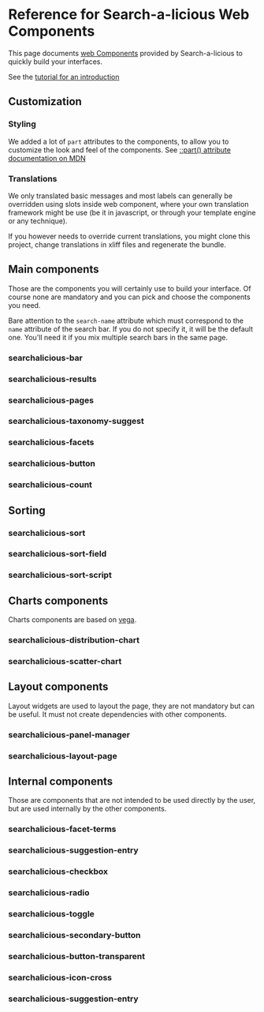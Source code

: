 # Reference for Search-a-licious Web Components

This page documents [web Components](https://developer.mozilla.org/en-US/docs/Web/API/Web_components)
provided by Search-a-licious
to quickly build your interfaces.

See the [tutorial for an introduction](./tutorial.md#building-a-search-interface)

## Customization

### Styling

We added a lot of `part` attributes to the components, to allow you to customize the look and feel of the components. See [::part() attribute documentation on MDN](https://developer.mozilla.org/en-US/docs/Web/CSS/::part)

### Translations

We only translated basic messages and most labels can generally be overridden using slots inside web component, where your own translation framework might be use (be it in javascript, or through your template engine or any technique).

If you however needs to override current translations, you might clone this project, change translations in xliff files and regenerate the bundle.

## Main components

Those are the components you will certainly use to build your interface.
Of course none are mandatory and you can pick and choose the components you need.

Bare attention to the `search-name` attribute
which must correspond to the `name` attribute of the search bar.
If you do not specify it, it will be the default one.
You'll need it if you mix multiple search bars in the same page.

### searchalicious-bar

<api-viewer src="./dist/custom-elements.json" only="searchalicious-bar"></api-viewer>

### searchalicious-results
<api-viewer src="./dist/custom-elements.json" only="searchalicious-results"></api-viewer>

### searchalicious-pages

<api-viewer src="./dist/custom-elements.json" only="searchalicious-pages">

### searchalicious-taxonomy-suggest

<api-viewer src="./dist/custom-elements.json" only="searchalicious-suggest"></api-viewer>

### searchalicious-facets

<api-viewer src="./dist/custom-elements.json" only="searchalicious-sort">

### searchalicious-button

<api-viewer src="./dist/custom-elements.json" only="searchalicious-button">

### searchalicious-count

<api-viewer src="./dist/custom-elements.json" only="searchalicious-count">

## Sorting

### searchalicious-sort

<api-viewer src="./dist/custom-elements.json" only="searchalicious-sort">

### searchalicious-sort-field

<api-viewer src="./dist/custom-elements.json" only="searchalicious-sort-field">

### searchalicious-sort-script

<api-viewer src="./dist/custom-elements.json" only="searchalicious-sort-script">


## Charts components

Charts components are based on [vega](https://vega.github.io/).

### searchalicious-distribution-chart

<api-viewer src="./dist/custom-elements.json" only="searchalicious-distribution-chart">


### searchalicious-scatter-chart

<api-viewer src="./dist/custom-elements.json" only="searchalicious-scatter-chart">


## Layout components

Layout widgets are used to layout the page, they are not mandatory but can be useful.
It must not create dependencies with other components.

### searchalicious-panel-manager

<api-viewer src="./dist/custom-elements.json" only="searchalicious-panel-manager">

### searchalicious-layout-page

<api-viewer src="./dist/custom-elements.json" only="searchalicious-panel-manager">


## Internal components

Those are components that are not intended to be used directly by the user,
but are used internally by the other components.

### searchalicious-facet-terms

<api-viewer src="./dist/custom-elements.json" only="searchalicious-facet-terms">

### searchalicious-suggestion-entry

<api-viewer src="./dist/custom-elements.json" only="searchalicious-suggestion-entry">

### searchalicious-checkbox

<api-viewer src="./dist/custom-elements.json" only="searchalicious-checkbox">

### searchalicious-radio

<api-viewer src="./dist/custom-elements.json" only="searchalicious-radio">

### searchalicious-toggle

<api-viewer src="./dist/custom-elements.json" only="searchalicious-toggle">

### searchalicious-secondary-button

<api-viewer src="./dist/custom-elements.json" only="searchalicious-secondary-button">

### searchalicious-button-transparent

<api-viewer src="./dist/custom-elements.json" only="searchalicious-button-transparent">

### searchalicious-icon-cross

<api-viewer src="./dist/custom-elements.json" only="searchalicious-icon-cross">

### searchalicious-suggestion-entry

<api-viewer src="./dist/custom-elements.json" only="searchalicious-suggestion-entry">


<!-- api-viewer element library -->
<script type="module" src="https://jspm.dev/api-viewer-element"></script>

